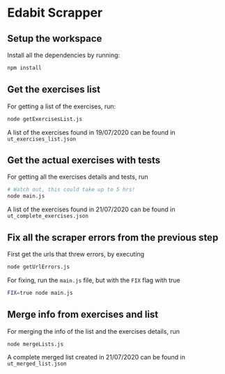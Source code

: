 # Edabit Scrapper

## Setup the workspace

Install all the dependencies by running:

```bash
npm install
```

## Get the exercises list

For getting a list of the exercises, run:

```bash
node getExercisesList.js
```

A list of the exercises found in 19/07/2020 can be found in `ut_exercises_list.json`

## Get the actual exercises with tests

For getting all the exercises details and tests, run

```bash
# Watch out, this could take up to 5 hrs!
node main.js
```

A list of the exercises found in 21/07/2020 can be found in `ut_complete_exercises.json`

## Fix all the scraper errors from the previous step

First get the urls that threw errors, by executing
```bash
node getUrlErrors.js
```

For fixing, run the `main.js` file, but with the `FIX` flag with true

```bash
FIX=true node main.js
```

## Merge info from exercises and list

For merging the info of the list and the exercises details, run

```bash
node mergeLists.js
```

A complete merged list created in 21/07/2020 can be found in `ut_merged_list.json`
